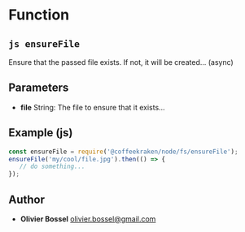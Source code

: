 
# Function


## ```js ensureFile ```


Ensure that the passed file exists. If not, it will be created... (async)

## Parameters

- **file**  String: The file to ensure that it exists...



## Example (js)

```js
const ensureFile = require('@coffeekraken/node/fs/ensureFile');
ensureFile('my/cool/file.jpg').then(() => {
   // do something...
});
```


## Author
- **Olivier Bossel** <a href="mailto:olivier.bossel@gmail.com">olivier.bossel@gmail.com</a> 



